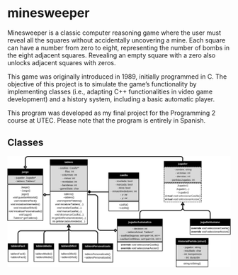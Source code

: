 # minesweeper
Minesweeper is a classic computer reasoning game where the user must reveal all the squares without accidentally uncovering a mine. Each square can have a number from zero to eight, representing the number of bombs in the eight adjacent squares. Revealing an empty square with a zero also unlocks adjacent squares with zeros.

This game was originally introduced in 1989, initially programmed in C. The objective of this project is to simulate the game’s functionality by implementing classes (i.e., adapting C++ functionalities in video game development) and a history system, including a basic automatic player.

This program was developed as my final project for the Programming 2 course at UTEC. Please note that the program is entirely in Spanish.

## Classes

![CLASSES DIAGRAM](classes-diagram.png)